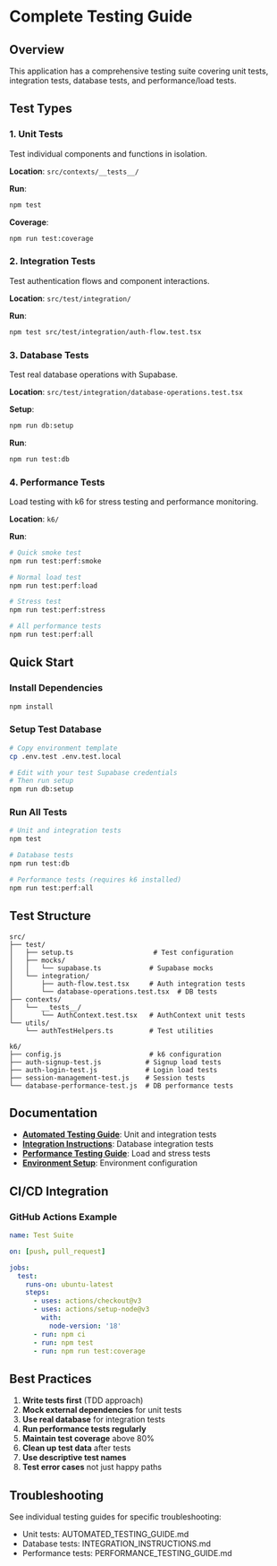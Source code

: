 # Complete Testing Guide

## Overview
This application has a comprehensive testing suite covering unit tests, integration tests, database tests, and performance/load tests.

## Test Types

### 1. Unit Tests
Test individual components and functions in isolation.

**Location**: `src/contexts/__tests__/`

**Run**:
```bash
npm test
```

**Coverage**:
```bash
npm run test:coverage
```

### 2. Integration Tests
Test authentication flows and component interactions.

**Location**: `src/test/integration/`

**Run**:
```bash
npm test src/test/integration/auth-flow.test.tsx
```

### 3. Database Tests
Test real database operations with Supabase.

**Location**: `src/test/integration/database-operations.test.tsx`

**Setup**:
```bash
npm run db:setup
```

**Run**:
```bash
npm run test:db
```

### 4. Performance Tests
Load testing with k6 for stress testing and performance monitoring.

**Location**: `k6/`

**Run**:
```bash
# Quick smoke test
npm run test:perf:smoke

# Normal load test
npm run test:perf:load

# Stress test
npm run test:perf:stress

# All performance tests
npm run test:perf:all
```

## Quick Start

### Install Dependencies
```bash
npm install
```

### Setup Test Database
```bash
# Copy environment template
cp .env.test .env.test.local

# Edit with your test Supabase credentials
# Then run setup
npm run db:setup
```

### Run All Tests
```bash
# Unit and integration tests
npm test

# Database tests
npm run test:db

# Performance tests (requires k6 installed)
npm run test:perf:all
```

## Test Structure

```
src/
├── test/
│   ├── setup.ts                    # Test configuration
│   ├── mocks/
│   │   └── supabase.ts            # Supabase mocks
│   └── integration/
│       ├── auth-flow.test.tsx     # Auth integration tests
│       └── database-operations.test.tsx  # DB tests
├── contexts/
│   └── __tests__/
│       └── AuthContext.test.tsx   # AuthContext unit tests
└── utils/
    └── authTestHelpers.ts         # Test utilities

k6/
├── config.js                      # k6 configuration
├── auth-signup-test.js           # Signup load tests
├── auth-login-test.js            # Login load tests
├── session-management-test.js    # Session tests
└── database-performance-test.js  # DB performance tests
```

## Documentation

- **[Automated Testing Guide](./AUTOMATED_TESTING_GUIDE.md)**: Unit and integration tests
- **[Integration Instructions](./INTEGRATION_INSTRUCTIONS.md)**: Database integration tests
- **[Performance Testing Guide](./PERFORMANCE_TESTING_GUIDE.md)**: Load and stress tests
- **[Environment Setup](./ENV_SETUP_GUIDE.md)**: Environment configuration

## CI/CD Integration

### GitHub Actions Example
```yaml
name: Test Suite

on: [push, pull_request]

jobs:
  test:
    runs-on: ubuntu-latest
    steps:
      - uses: actions/checkout@v3
      - uses: actions/setup-node@v3
        with:
          node-version: '18'
      - run: npm ci
      - run: npm test
      - run: npm run test:coverage
```

## Best Practices

1. **Write tests first** (TDD approach)
2. **Mock external dependencies** for unit tests
3. **Use real database** for integration tests
4. **Run performance tests regularly**
5. **Maintain test coverage** above 80%
6. **Clean up test data** after tests
7. **Use descriptive test names**
8. **Test error cases** not just happy paths

## Troubleshooting

See individual testing guides for specific troubleshooting:
- Unit tests: AUTOMATED_TESTING_GUIDE.md
- Database tests: INTEGRATION_INSTRUCTIONS.md
- Performance tests: PERFORMANCE_TESTING_GUIDE.md
